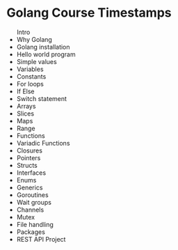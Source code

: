

<body>

  <h1>Golang Course Timestamps</h1>
  <ul> Intro</li>
    <li> Why Golang</li>
    <li> Golang installation</li>
     <li>Hello world program</li>
    <li> Simple values</li>
    <li> Variables</li>
    <li> Constants</li>
    <li> For loops</li>
    <li> If Else</li>
    <li> Switch statement</li>
    <li> Arrays</li>
    <li> Slices</li>
    <li> Maps</li>
    <li> Range</li>
    <li> Functions</li>
    <li> Variadic Functions</li>
    <li> Closures</li>
    <li> Pointers</li>
    <li> Structs</li>
    <li> Interfaces</li>
    <li> Enums</li>
    <li> Generics</li>
    <li> Goroutines</li>
    <li> Wait groups</li>
    <li> Channels</li>
    <li> Mutex</li>
    <li> File handling</li>
    <li> Packages</li>
    <li> REST API Project</li>
  </ul>

</body>

